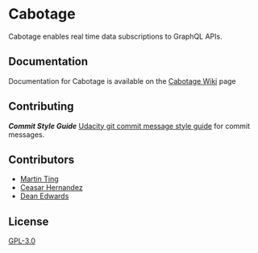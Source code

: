 # Cabotage
Cabotage enables real time data subscriptions to GraphQL APIs. 

## Documentation
Documentation for Cabotage is available on the [Cabotage Wiki](https://github.com/CMDco/Cabotage/wiki) page

## Contributing
***Commit Style Guide***
[Udacity git commit message style guide](https://udacity.github.io/git-styleguide/) for commit messages.

## Contributors

- [Martin Ting](https://github.com/Martin-Ting)
- [Ceasar Hernandez](https://github.com/cesarhernar)
- [Dean Edwards](https://github.com/deancode)

## License

[GPL-3.0](https://opensource.org/licenses/GPL-3.0)
